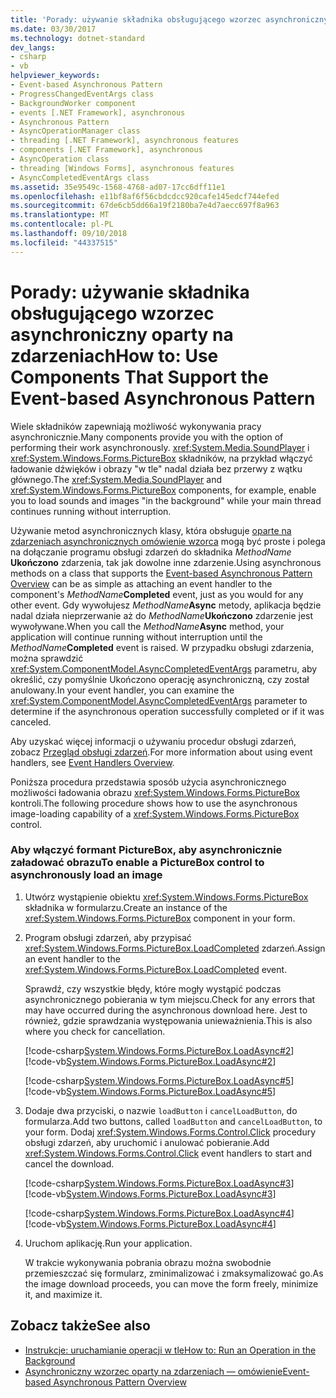 ```yaml
---
title: 'Porady: używanie składnika obsługującego wzorzec asynchroniczny oparty na zdarzeniach'
ms.date: 03/30/2017
ms.technology: dotnet-standard
dev_langs:
- csharp
- vb
helpviewer_keywords:
- Event-based Asynchronous Pattern
- ProgressChangedEventArgs class
- BackgroundWorker component
- events [.NET Framework], asynchronous
- Asynchronous Pattern
- AsyncOperationManager class
- threading [.NET Framework], asynchronous features
- components [.NET Framework], asynchronous
- AsyncOperation class
- threading [Windows Forms], asynchronous features
- AsyncCompletedEventArgs class
ms.assetid: 35e9549c-1568-4768-ad07-17cc6dff11e1
ms.openlocfilehash: e11bf8af6f56cbdcdcc920cafe145edcf744efed
ms.sourcegitcommit: 67de6cb5dd66a19f2180ba7e4d7aecc697f8a963
ms.translationtype: MT
ms.contentlocale: pl-PL
ms.lasthandoff: 09/10/2018
ms.locfileid: "44337515"
---
```

# <a name="how-to-use-components-that-support-the-event-based-asynchronous-pattern"></a><span data-ttu-id="74652-102">Porady: używanie składnika obsługującego wzorzec asynchroniczny oparty na zdarzeniach</span><span class="sxs-lookup"><span data-stu-id="74652-102">How to: Use Components That Support the Event-based Asynchronous Pattern</span></span>
<span data-ttu-id="74652-103">Wiele składników zapewniają możliwość wykonywania pracy asynchronicznie.</span><span class="sxs-lookup"><span data-stu-id="74652-103">Many components provide you with the option of performing their work asynchronously.</span></span> <span data-ttu-id="74652-104"><xref:System.Media.SoundPlayer> i <xref:System.Windows.Forms.PictureBox> składników, na przykład włączyć ładowanie dźwięków i obrazy "w tle" nadal działa bez przerwy z wątku głównego.</span><span class="sxs-lookup"><span data-stu-id="74652-104">The <xref:System.Media.SoundPlayer> and <xref:System.Windows.Forms.PictureBox> components, for example, enable you to load sounds and images "in the background" while your main thread continues running without interruption.</span></span>  
  
 <span data-ttu-id="74652-105">Używanie metod asynchronicznych klasy, która obsługuje [oparte na zdarzeniach asynchronicznych omówienie wzorca](../../../docs/standard/asynchronous-programming-patterns/event-based-asynchronous-pattern-overview.md) mogą być proste i polega na dołączanie programu obsługi zdarzeń do składnika _MethodName_  **Ukończono** zdarzenia, tak jak dowolne inne zdarzenie.</span><span class="sxs-lookup"><span data-stu-id="74652-105">Using asynchronous methods on a class that supports the [Event-based Asynchronous Pattern Overview](../../../docs/standard/asynchronous-programming-patterns/event-based-asynchronous-pattern-overview.md) can be as simple as attaching an event handler to the component's _MethodName_**Completed** event, just as you would for any other event.</span></span> <span data-ttu-id="74652-106">Gdy wywołujesz _MethodName_**Async** metody, aplikacja będzie nadal działa nieprzerwanie aż do _MethodName_**Ukończono** zdarzenie jest wywoływane.</span><span class="sxs-lookup"><span data-stu-id="74652-106">When you call the _MethodName_**Async** method, your application will continue running without interruption until the _MethodName_**Completed** event is raised.</span></span> <span data-ttu-id="74652-107">W przypadku obsługi zdarzenia, można sprawdzić <xref:System.ComponentModel.AsyncCompletedEventArgs> parametru, aby określić, czy pomyślnie Ukończono operację asynchroniczną, czy został anulowany.</span><span class="sxs-lookup"><span data-stu-id="74652-107">In your event handler, you can examine the <xref:System.ComponentModel.AsyncCompletedEventArgs> parameter to determine if the asynchronous operation successfully completed or if it was canceled.</span></span>  
  
 <span data-ttu-id="74652-108">Aby uzyskać więcej informacji o używaniu procedur obsługi zdarzeń, zobacz [Przegląd obsługi zdarzeń](../../../docs/framework/winforms/event-handlers-overview-windows-forms.md).</span><span class="sxs-lookup"><span data-stu-id="74652-108">For more information about using event handlers, see [Event Handlers Overview](../../../docs/framework/winforms/event-handlers-overview-windows-forms.md).</span></span>  
  
 <span data-ttu-id="74652-109">Poniższa procedura przedstawia sposób użycia asynchronicznego możliwości ładowania obrazu <xref:System.Windows.Forms.PictureBox> kontroli.</span><span class="sxs-lookup"><span data-stu-id="74652-109">The following procedure shows how to use the asynchronous image-loading capability of a <xref:System.Windows.Forms.PictureBox> control.</span></span>  
  
### <a name="to-enable-a-picturebox-control-to-asynchronously-load-an-image"></a><span data-ttu-id="74652-110">Aby włączyć formant PictureBox, aby asynchronicznie załadować obrazu</span><span class="sxs-lookup"><span data-stu-id="74652-110">To enable a PictureBox control to asynchronously load an image</span></span>  
  
1.  <span data-ttu-id="74652-111">Utwórz wystąpienie obiektu <xref:System.Windows.Forms.PictureBox> składnika w formularzu.</span><span class="sxs-lookup"><span data-stu-id="74652-111">Create an instance of the <xref:System.Windows.Forms.PictureBox> component in your form.</span></span>  
  
2.  <span data-ttu-id="74652-112">Program obsługi zdarzeń, aby przypisać <xref:System.Windows.Forms.PictureBox.LoadCompleted> zdarzeń.</span><span class="sxs-lookup"><span data-stu-id="74652-112">Assign an event handler to the <xref:System.Windows.Forms.PictureBox.LoadCompleted> event.</span></span>  
  
     <span data-ttu-id="74652-113">Sprawdź, czy wszystkie błędy, które mogły wystąpić podczas asynchronicznego pobierania w tym miejscu.</span><span class="sxs-lookup"><span data-stu-id="74652-113">Check for any errors that may have occurred during the asynchronous download here.</span></span> <span data-ttu-id="74652-114">Jest to również, gdzie sprawdzania występowania unieważnienia.</span><span class="sxs-lookup"><span data-stu-id="74652-114">This is also where you check for cancellation.</span></span>  
  
     [!code-csharp[System.Windows.Forms.PictureBox.LoadAsync#2](../../../samples/snippets/csharp/VS_Snippets_Winforms/System.Windows.Forms.PictureBox.LoadAsync/CS/Form1.cs#2)]
     [!code-vb[System.Windows.Forms.PictureBox.LoadAsync#2](../../../samples/snippets/visualbasic/VS_Snippets_Winforms/System.Windows.Forms.PictureBox.LoadAsync/VB/Form1.vb#2)]  
  
     [!code-csharp[System.Windows.Forms.PictureBox.LoadAsync#5](../../../samples/snippets/csharp/VS_Snippets_Winforms/System.Windows.Forms.PictureBox.LoadAsync/CS/Form1.cs#5)]
     [!code-vb[System.Windows.Forms.PictureBox.LoadAsync#5](../../../samples/snippets/visualbasic/VS_Snippets_Winforms/System.Windows.Forms.PictureBox.LoadAsync/VB/Form1.vb#5)]  
  
3.  <span data-ttu-id="74652-115">Dodaje dwa przyciski, o nazwie `loadButton` i `cancelLoadButton`, do formularza.</span><span class="sxs-lookup"><span data-stu-id="74652-115">Add two buttons, called `loadButton` and `cancelLoadButton`, to your form.</span></span> <span data-ttu-id="74652-116">Dodaj <xref:System.Windows.Forms.Control.Click> procedury obsługi zdarzeń, aby uruchomić i anulować pobieranie.</span><span class="sxs-lookup"><span data-stu-id="74652-116">Add <xref:System.Windows.Forms.Control.Click> event handlers to start and cancel the download.</span></span>  
  
     [!code-csharp[System.Windows.Forms.PictureBox.LoadAsync#3](../../../samples/snippets/csharp/VS_Snippets_Winforms/System.Windows.Forms.PictureBox.LoadAsync/CS/Form1.cs#3)]
     [!code-vb[System.Windows.Forms.PictureBox.LoadAsync#3](../../../samples/snippets/visualbasic/VS_Snippets_Winforms/System.Windows.Forms.PictureBox.LoadAsync/VB/Form1.vb#3)]  
  
     [!code-csharp[System.Windows.Forms.PictureBox.LoadAsync#4](../../../samples/snippets/csharp/VS_Snippets_Winforms/System.Windows.Forms.PictureBox.LoadAsync/CS/Form1.cs#4)]
     [!code-vb[System.Windows.Forms.PictureBox.LoadAsync#4](../../../samples/snippets/visualbasic/VS_Snippets_Winforms/System.Windows.Forms.PictureBox.LoadAsync/VB/Form1.vb#4)]  
  
4.  <span data-ttu-id="74652-117">Uruchom aplikację.</span><span class="sxs-lookup"><span data-stu-id="74652-117">Run your application.</span></span>  
  
     <span data-ttu-id="74652-118">W trakcie wykonywania pobrania obrazu można swobodnie przemieszczać się formularz, zminimalizować i zmaksymalizować go.</span><span class="sxs-lookup"><span data-stu-id="74652-118">As the image download proceeds, you can move the form freely, minimize it, and maximize it.</span></span>  
  
## <a name="see-also"></a><span data-ttu-id="74652-119">Zobacz także</span><span class="sxs-lookup"><span data-stu-id="74652-119">See also</span></span>

- [<span data-ttu-id="74652-120">Instrukcje: uruchamianie operacji w tle</span><span class="sxs-lookup"><span data-stu-id="74652-120">How to: Run an Operation in the Background</span></span>](../../../docs/framework/winforms/controls/how-to-run-an-operation-in-the-background.md)  
- [<span data-ttu-id="74652-121">Asynchroniczny wzorzec oparty na zdarzeniach — omówienie</span><span class="sxs-lookup"><span data-stu-id="74652-121">Event-based Asynchronous Pattern Overview</span></span>](../../../docs/standard/asynchronous-programming-patterns/event-based-asynchronous-pattern-overview.md)  
